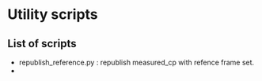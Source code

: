 # Utility scripts


## List of scripts
- republish_reference.py : republish measured_cp with refence frame set.
- 

